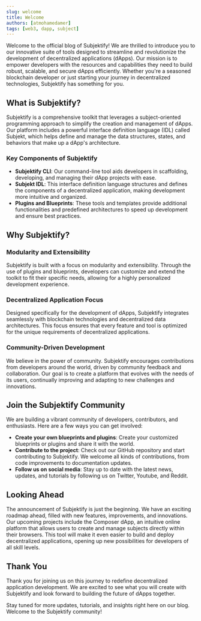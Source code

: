 ```yaml
---
slug: welcome
title: Welcome
authors: [atmohamedamer]
tags: [web3, dapp, subject]
---
```


Welcome to the official blog of Subjektify! We are thrilled to introduce you to our innovative suite of tools designed to streamline and revolutionize the development of decentralized applications (dApps). Our mission is to empower developers with the resources and capabilities they need to build robust, scalable, and secure dApps efficiently. Whether you're a seasoned blockchain developer or just starting your journey in decentralized technologies, Subjektify has something for you.

## What is Subjektify?

Subjektify is a comprehensive toolkit that leverages a subject-oriented programming approach to simplify the creation and management of dApps. Our platform includes a powerful interface definition language (IDL) called Subjekt, which helps define and manage the data structures, states, and behaviors that make up a dApp's architecture.

### Key Components of Subjektify

- **Subjektify CLI**: Our command-line tool aids developers in scaffolding, developing, and managing their dApp projects with ease.
- **Subjekt IDL**: This interface definition language structures and defines the components of a decentralized application, making development more intuitive and organized.
- **Plugins and Blueprints**: These tools and templates provide additional functionalities and predefined architectures to speed up development and ensure best practices.

## Why Subjektify?

### Modularity and Extensibility

Subjektify is built with a focus on modularity and extensibility. Through the use of plugins and blueprints, developers can customize and extend the toolkit to fit their specific needs, allowing for a highly personalized development experience.

### Decentralized Application Focus

Designed specifically for the development of dApps, Subjektify integrates seamlessly with blockchain technologies and decentralized data architectures. This focus ensures that every feature and tool is optimized for the unique requirements of decentralized applications.

### Community-Driven Development

We believe in the power of community. Subjektify encourages contributions from developers around the world, driven by community feedback and collaboration. Our goal is to create a platform that evolves with the needs of its users, continually improving and adapting to new challenges and innovations.

## Join the Subjektify Community

We are building a vibrant community of developers, contributors, and enthusiasts. Here are a few ways you can get involved:

- **Create your own blueprints and plugins**: Create your customized blueprints or plugins and share it with the world.
- **Contribute to the project**: Check out our GitHub repository and start contributing to Subjektify. We welcome all kinds of contributions, from code improvements to documentation updates.
- **Follow us on social media**: Stay up to date with the latest news, updates, and tutorials by following us on Twitter, Youtube, and Reddit.

## Looking Ahead

The announcement of Subjektify is just the beginning. We have an exciting roadmap ahead, filled with new features, improvements, and innovations. Our upcoming projects include the Composer dApp, an intuitive online platform that allows users to create and manage subjects directly within their browsers. This tool will make it even easier to build and deploy decentralized applications, opening up new possibilities for developers of all skill levels.

## Thank You

Thank you for joining us on this journey to redefine decentralized application development. We are excited to see what you will create with Subjektify and look forward to building the future of dApps together.

Stay tuned for more updates, tutorials, and insights right here on our blog. Welcome to the Subjektify community!